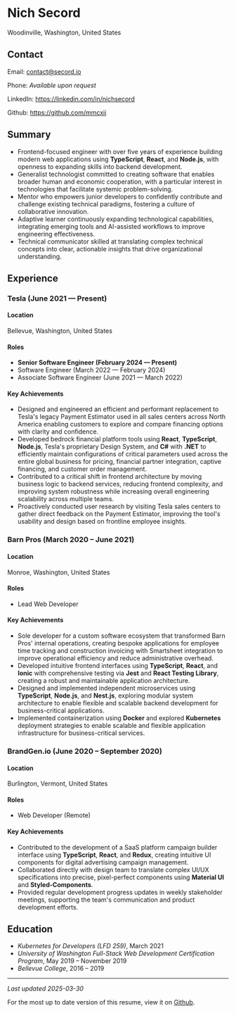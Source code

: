 # Nich Secord

Woodinville, Washington, United States

## Contact

Email: contact@secord.io

Phone: _Available upon request_

LinkedIn: https://linkedin.com/in/nichsecord

Github: https://github.com/mmcxii

## Summary

- Frontend-focused engineer with over five years of experience building modern web applications using **TypeScript**, **React**, and **Node.js**, with openness to expanding skills into backend development.
- Generalist technologist committed to creating software that enables broader human and economic cooperation, with a particular interest in technologies that facilitate systemic problem-solving.
- Mentor who empowers junior developers to confidently contribute and challenge existing technical paradigms, fostering a culture of collaborative innovation.
- Adaptive learner continuously expanding technological capabilities, integrating emerging tools and AI-assisted workflows to improve engineering effectiveness.
- Technical communicator skilled at translating complex technical concepts into clear, actionable insights that drive organizational understanding.

## Experience

### Tesla (June 2021 — Present)

#### Location

Bellevue, Washington, United States

#### Roles

- **Senior Software Engineer (February 2024 — Present)**
- Software Engineer (March 2022 — February 2024)
- Associate Software Engineer (June 2021 — March 2022)

#### Key Achievements

- Designed and engineered an efficient and performant replacement to Tesla's legacy Payment Estimator used in all sales centers across North America enabling customers to explore and compare financing options with clarity and confidence.
- Developed bedrock financial platform tools using **React**, **TypeScript**, **Node.js**, Tesla's proprietary Design System, and **C#** with **.NET** to efficiently maintain configurations of critical parameters used across the entire global business for pricing, financial partner integration, captive financing, and customer order management.
- Contributed to a critical shift in frontend architecture by moving business logic to backend services, reducing frontend complexity, and improving system robustness while increasing overall engineering scalability across multiple teams.
- Proactively conducted user research by visiting Tesla sales centers to gather direct feedback on the Payment Estimator, improving the tool's usability and design based on frontline employee insights.

### Barn Pros (March 2020 – June 2021)

#### Location

Monroe, Washington, United States

#### Roles

- Lead Web Developer

#### Key Achievements

- Sole developer for a custom software ecosystem that transformed Barn Pros' internal operations, creating bespoke applications for employee time tracking and construction invoicing with Smartsheet integration to improve operational efficiency and reduce administrative overhead.
- Developed intuitive frontend interfaces using **TypeScript**, **React**, and **Ionic** with comprehensive testing via **Jest** and **React Testing Library**, creating a robust and maintainable application architecture.
- Designed and implemented independent microservices using **TypeScript**, **Node.js**, and **Nest.js**, exploring modular system architecture to enable flexible and scalable backend development for business-critical applications.
- Implemented containerization using **Docker** and explored **Kubernetes** deployment strategies to enable scalable and flexible application infrastructure for business-critical services.

### BrandGen.io (June 2020 – September 2020)

#### Location

Burlington, Vermont, United States

#### Roles

- Web Developer (Remote)

#### Key Achievements

- Contributed to the development of a SaaS platform campaign builder interface using **TypeScript**, **React**, and **Redux**, creating intuitive UI components for digital advertising campaign management.
- Collaborated directly with design team to translate complex UI/UX specifications into precise, pixel-perfect components using **Material UI** and **Styled-Components**.
- Provided regular development progress updates in weekly stakeholder meetings, supporting the team's communication and product development efforts.

## Education

- _Kubernetes for Developers (LFD 259)_, March 2021
- _University of Washington Full-Stack Web Development Certification Program_, May 2019 – November 2019
- _Bellevue College_, 2016 – 2019

---

_Last updated 2025-03-30_

For the most up to date version of this resume, view it on [Github](https://github.com/mmcxii/resume/blob/master/resume_public.md).
